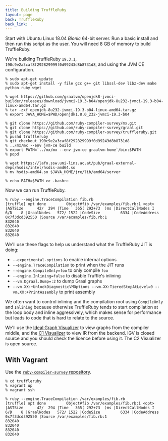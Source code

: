 ```yaml
---
title: Building TruffleRuby
layout: page
back: TruffleRuby
back_link: .
---
```


Start with Ubuntu Linux 18.04 *Bionic* 64-bit server. Run a basic install and then run this script as the user. You will need 8 GB of memory to build TruffleRuby.

We're building TruffleRuby `19.3.1`, `190c9e2a3caf8f292829999f0d99243d8b8731d8`, and using the JVM CE configuration.

```
% sudo apt-get update
% sudo apt-get install -y file gcc g++ git libssl-dev libz-dev make python ruby wget

% wget https://github.com/graalvm/openjdk8-jvmci-builder/releases/download/jvmci-19.3-b04/openjdk-8u232-jvmci-19.3-b04-linux-amd64.tar.gz
% tar -zxf openjdk-8u232-jvmci-19.3-b04-linux-amd64.tar.gz
% export JAVA_HOME=$PWD/openjdk1.8.0_232-jvmci-19.3-b04

% git clone https://github.com/ruby-compiler-survey/mx.git
% git clone https://github.com/ruby-compiler-survey/graal.git
% git clone https://github.com/ruby-compiler-survey/truffleruby.git
% pushd truffleruby
% git checkout 190c9e2a3caf8f292829999f0d99243d8b8731d8
% ../mx/mx --env jvm-ce build
% export PATH=`../mx/mx --env jvm-ce graalvm-home`/bin:$PATH
% popd

% wget https://lafo.ssw.uni-linz.ac.at/pub/graal-external-deps/hsdis/intel/hsdis-amd64.so
% mv hsdis-amd64.so $JAVA_HOME/jre/lib/amd64/server

% echo PATH=$PATH >> .bashrc
```

Now we can run TruffleRuby.

```
% ruby --engine.TraceCompilation fib.rb
[truffle] opt done         Object#fib /var/examples/fib.rb:1 <opt>                     |ASTSize      42/  294 |Time   365( 292+73  )ms |DirectCallNodes I    6/D    8 |GraalNodes   572/ 1522 |CodeSize         6334 |CodeAddress 0x7f3dcd392550 |Source /var/examples/fib.rb:1
832040
832040
832040
832040
```

We'll use these flags to help us understand what the TruffleRuby JIT is doing:

* `--experimental-options` to enable internal options
* `--engine.TraceCompilation` to print when the JIT runs
* `--engine.CompileOnly=foo` to only compile `foo`
* `--engine.Inlining=false` to disable Truffle's inlining
* `--vm.Dgraal.Dump=:2` to dump Graal graphs
* `--vm.XX:+UnlockDiagnosticVMOptions --vm.XX:TieredStopAtLevel=0 --vm.XX:+PrintAssembly` to print assembly

We often want to control inlining and the compilation root using `CompileOnly` and `Inlining` because otherwise TruffleRuby tends to start compilation at the loop body and inline aggressively, which makes sense for performance but leads to code that is hard to relate to the source.

We'll use the [Ideal Graph Visualizer][igv] to view graphs from the compiler middle, and the [C1 Visualizer][c1] to view IR from the backend. IGV is closed source and you should check the licence before using it. The C2 Visualizer is open source.

[igv]: https://www.oracle.com/technetwork/graalvm/downloads/index.html
[c1]: http://lafo.ssw.uni-linz.ac.at/c1visualizer/

## With Vagrant

Use the [`ruby-compiler-survey` repository](https://github.com/ruby-compiler-survey/ruby-compiler-survey/).

```
% cd truffleruby
% vagrant up
% vagrant ssh
```

```
% ruby --engine.TraceCompilation /var/examples/fib.rb
[truffle] opt done         Object#fib /var/examples/fib.rb:1 <opt>                     |ASTSize      42/  294 |Time   365( 292+73  )ms |DirectCallNodes I    6/D    8 |GraalNodes   572/ 1522 |CodeSize         6334 |CodeAddress 0x7f3dcd392550 |Source /var/examples/fib.rb:1
832040
832040
832040
832040
```
